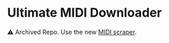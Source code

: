 # Ultimate MIDI Downloader

⚠️ Archived Repo. Use the new [MIDI scraper](https://github.com/rp-bot/Ultimate-MIDI-Scraper).
